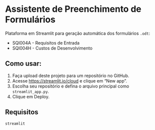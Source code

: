 # Assistente de Preenchimento de Formulários
Plataforma em Streamlit para geração automática dos formulários `.odt`:
- SQI004A - Requisitos de Entrada
- SQI004H - Custos de Desenvolvimento

## Como usar:
1. Faça upload deste projeto para um repositório no GitHub.
2. Acesse https://streamlit.io/cloud e clique em “New app”.
3. Escolha seu repositório e defina o arquivo principal como `streamlit_app.py`.
4. Clique em Deploy.

## Requisitos
```
streamlit
```